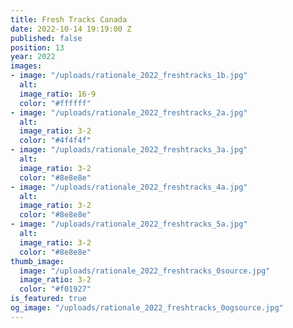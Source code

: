 ```yaml
---
title: Fresh Tracks Canada
date: 2022-10-14 19:19:00 Z
published: false
position: 13
year: 2022
images:
- image: "/uploads/rationale_2022_freshtracks_1b.jpg"
  alt: 
  image_ratio: 16-9
  color: "#ffffff"
- image: "/uploads/rationale_2022_freshtracks_2a.jpg"
  alt: 
  image_ratio: 3-2
  color: "#4f4f4f"
- image: "/uploads/rationale_2022_freshtracks_3a.jpg"
  alt: 
  image_ratio: 3-2
  color: "#8e8e8e"
- image: "/uploads/rationale_2022_freshtracks_4a.jpg"
  alt: 
  image_ratio: 3-2
  color: "#8e8e8e"
- image: "/uploads/rationale_2022_freshtracks_5a.jpg"
  alt: 
  image_ratio: 3-2
  color: "#8e8e8e"
thumb_image:
  image: "/uploads/rationale_2022_freshtracks_0source.jpg"
  image_ratio: 3-2
  color: "#f01927"
is_featured: true
og_image: "/uploads/rationale_2022_freshtracks_0ogsource.jpg"
---
```


